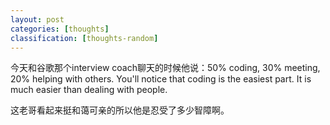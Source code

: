 ```yaml
---
layout: post
categories: [thoughts]
classification: [thoughts-random]
---
```

今天和谷歌那个interview coach聊天的时候他说：50% coding, 30% meeting, 20% helping with others. You'll notice that coding is the easiest part. It is much easier than dealing with people.

这老哥看起来挺和蔼可亲的所以他是忍受了多少智障啊。
